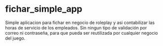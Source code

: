 # fichar_simple_app

Simple aplicacion para fichar en negocio de roleplay y asi contabilizar las horas de servicio de los empleados.
Sin ningun tipo de validación por correo ni contraseña, para que pueda ser reutilizada por cualquier negocio del juego.

